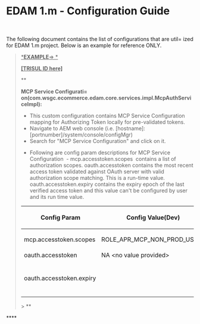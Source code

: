 
    
# EDAM 1.m - Configuration Guide
    
<div class="3D&quot;Section1&quot;">
        
<br>

The following document contains the list of configurations that are util=
ized for EDAM 1.m project. Below is an example for reference ONLY.
> 
> 
> <span style=""><u>*<strong>EXAMPLE</strong>=> *</u></span>
> 
> <span style=""><u>**[TRISUL ID here]**</u></span>
> 
> **
> <p><span style=""><strong>MCP Service Configurati=
> on(</strong><strong>com.wsgc.ecommerce.edam.core.services.impl.McpAuthServiceImpl):</strong></span></p>
> <ul>
> <li><span style="">This custom configuration contains MCP Service Configuration mapping for Authorizing Token locally for pre-validated tokens.</span></li>
> <li><span style="">Navigate to AEM web console (i.e. [hostname]:[portnumber]/system/console/configMgr)</span></li>
> <li><span style="">Search for "MCP Service Configuration" and click on it.</span></li>
> <li><p><span style="">Following are config param descriptions for&nbsp;MCP Service Configuration &nbsp;-</span>  
> <span sty="le=3D&quot;color:">mcp.accesstoken.scopes &nbsp;contains a list of authorization scopes.</span>  
> <span style="">oauth.accesstoken contains the most recent access token validated against OAuth server with valid authorization scope matching. This is a run-time value.</span>  
> <span style="">oauth.accesstoken.expiry&nbsp;contains the expiry epoch of the last verified access token and this value can't be configured by user and its run time value.</span></p></li>
> </ul>
> <div class="3D&quot;table-wrap&quot;">
> <table class="3D&quot;relative-table" confluencetable"="" style="">
> <colgroup>
> <col style="">
> <col style="">
> <col style="">
> <col>
> <col>
> <col style="">
> <col style="">
> </colgroup>
> <thead>
> <tr>
> <th style="" class="3D&quot;confluenceTh&quot;"><p><span style="" lor:="">&nbsp;Config Param</span></p></th>
> <th style="" class="3D&quot;confluenceTh&quot;"><p><span style="" lor:="">Config Value(Dev)</span></p></th>
> <th style="" class="3D&quot;confluenceTh&quot;"><p><span style="" lor:="">Config Value(QA)</span></p></th>
> <th colspan="3D&quot;1&quot;" class="3D&quot;confluenceTh&quot;"><span style="">Config Value(RGS)</span></th>
> <th colspan="3D&quot;1&quot;" class="3D&quot;confluenceTh&quot;"><span style="">Config Value(PERF)</span></th>
> <th style="" class="3D&quot;confluenceTh&quot;"><p><span style="" lor:="">Config Value(UAT)</span></p></th>
> <th style="" class="3D&quot;confluenceTh&quot;"><p><span style="" lor:="">Config Value(PROD)</span></p></th>
> </tr>
> </thead>
> <tbody>
> <tr>
> <td style="" class="3D&quot;confluenceTd&quot;"><span style="" :="">mcp.accesstoken.scopes</span></td>
> <td style="" class="3D&quot;confluenceTd&quot;"><p><span style="" lor:="">ROLE_APR_MCP_NON_PROD_USERS</span></p></td>
> <td style="" class="3D&quot;confluenceTd&quot;"><p><span style="" lor:="">ROLE_APR_MCP_NON_PROD_USERS</span></p></td>
> <td colspan="3D&quot;1&quot;" class="3D&quot;confluenceTd&quot;"><span style="">ROLE_APR_MCP_NON_PROD_USERS</span></td>
> <td colspan="3D&quot;1&quot;" class="3D&quot;confluenceTd&quot;"><span style="">ROLE_APR_MCP_NON_PROD_USERS</span></td>
> <td style="" class="3D&quot;confluenceTd&quot;"><p><span style="" lor:="">ROLE_APR_MCP_NON_PROD_USERS</span></p></td>
> <td style="" class="3D&quot;confluenceTd&quot;"><p><span style="" lor:="">ROLE_APR_MCP_PROD_USERS</span></p></td>
> </tr>
> <tr>
> <td style="" class="3D&quot;confluenceTd&quot;"><span style="" :="">oauth.accesstoken</span></td>
> <td style="" class="3D&quot;confluenceTd&quot;"><span style="" :="">NA &lt;no value provided&gt;</span></td>
> <td style="" class="3D&quot;confluenceTd&quot;"><span style="" :="">NA &lt;no value provided&gt;</span></td>
> <td colspan="3D&quot;1&quot;" class="3D&quot;confluenceTd&quot;"><span style="">NA &lt;no value provided&gt;</span></td>
> <td colspan="3D&quot;1&quot;" class="3D&quot;confluenceTd&quot;"><span style="">NA &lt;no value provided&gt;</span></td>
> <td style="" class="3D&quot;confluenceTd&quot;"><span style="" :="">NA &lt;no value provided&gt;</span></td>
> <td style="" class="3D&quot;confluenceTd&quot;"><span style="" :="">NA &lt;no value provided&gt;</span></td>
> </tr>
> <tr>
> <td style="" colspan="3D&quot;1&quot;" class="3D&quot;confluenceTd&quot;"><p><span="" style="">oauth.accesstoken.expiry</span>
> </td><td style="" colspan="3D&quot;1&quot;" class="3D&quot;confluenceTd&quot;"><p><span="" style="">NA &lt;no value provided&gt;</span></td>
> <td style="" colspan="3D&quot;1&quot;" class="3D&quot;confluenceTd&quot;"><span style="">NA &lt;no value provided&gt;</span></td>
> <td colspan="3D&quot;1&quot;" class="3D&quot;confluenceTd&quot;"><span style="">NA &lt;no value provided&gt;</span></td>
> <td colspan="3D&quot;1&quot;" class="3D&quot;confluenceTd&quot;"><span style="">NA &lt;no value provided&gt;</span></td>
> <td style="" colspan="3D&quot;1&quot;" class="3D&quot;confluenceTd&quot;"><p><span="" style="">NA &lt;no value provided&gt;</span></td>
> <td style="" colspan="3D&quot;1&quot;" class="3D&quot;confluenceTd&quot;"><span style="">NA &lt;no value provided&gt;</span></td>
> </tr>
> </tbody>
> </table>
> </div>> **

****</div> **&#13;&#10;&#13;&#10;&#13;&#10;**